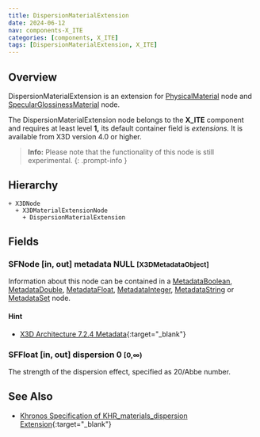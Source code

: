 ```yaml
---
title: DispersionMaterialExtension
date: 2024-06-12
nav: components-X_ITE
categories: [components, X_ITE]
tags: [DispersionMaterialExtension, X_ITE]
---
```

<style>
.post h3 {
   word-spacing: 0.2em;
}
</style>

## Overview

DispersionMaterialExtension is an extension for [PhysicalMaterial](../../shape/physicalmaterial/) node and [SpecularGlossinessMaterial](../specularglossinessmaterial/) node.

The DispersionMaterialExtension node belongs to the **X_ITE** component and requires at least level **1,** its default container field is *extensions.* It is available from X3D version 4.0 or higher.

>**Info:** Please note that the functionality of this node is still experimental.
{: .prompt-info }

## Hierarchy

```
+ X3DNode
  + X3DMaterialExtensionNode
    + DispersionMaterialExtension
```

## Fields

### SFNode [in, out] **metadata** NULL <small>[X3DMetadataObject]</small>

Information about this node can be contained in a [MetadataBoolean](/x_ite/components/core/metadataboolean/), [MetadataDouble](/x_ite/components/core/metadatadouble/), [MetadataFloat](/x_ite/components/core/metadatafloat/), [MetadataInteger](/x_ite/components/core/metadatainteger/), [MetadataString](/x_ite/components/core/metadatastring/) or [MetadataSet](/x_ite/components/core/metadataset/) node.

#### Hint

- [X3D Architecture 7.2.4 Metadata](https://www.web3d.org/specifications/X3Dv4/ISO-IEC19775-1v4-IS//Part01/components/core.html#Metadata){:target="_blank"}

### SFFloat [in, out] **dispersion** 0 <small>[0,∞)</small>

The strength of the dispersion effect, specified as 20/Abbe number.

## See Also

- [Khronos Specification of KHR_materials_dispersion Extension](https://github.com/KhronosGroup/glTF/tree/main/extensions/2.0/Khronos/KHR_materials_dispersion){:target="_blank"}
